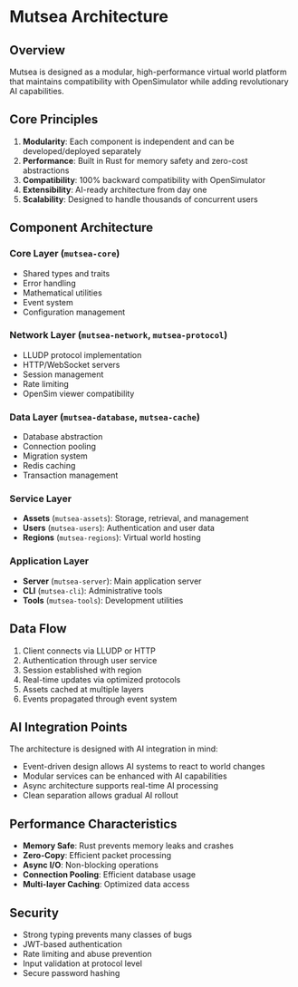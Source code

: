 # Mutsea Architecture

## Overview

Mutsea is designed as a modular, high-performance virtual world platform that maintains compatibility with OpenSimulator while adding revolutionary AI capabilities.

## Core Principles

1. **Modularity**: Each component is independent and can be developed/deployed separately
2. **Performance**: Built in Rust for memory safety and zero-cost abstractions
3. **Compatibility**: 100% backward compatibility with OpenSimulator
4. **Extensibility**: AI-ready architecture from day one
5. **Scalability**: Designed to handle thousands of concurrent users

## Component Architecture

### Core Layer (`mutsea-core`)
- Shared types and traits
- Error handling
- Mathematical utilities
- Event system
- Configuration management

### Network Layer (`mutsea-network`, `mutsea-protocol`)
- LLUDP protocol implementation
- HTTP/WebSocket servers
- Session management
- Rate limiting
- OpenSim viewer compatibility

### Data Layer (`mutsea-database`, `mutsea-cache`)
- Database abstraction
- Connection pooling
- Migration system
- Redis caching
- Transaction management

### Service Layer
- **Assets** (`mutsea-assets`): Storage, retrieval, and management
- **Users** (`mutsea-users`): Authentication and user data
- **Regions** (`mutsea-regions`): Virtual world hosting

### Application Layer
- **Server** (`mutsea-server`): Main application server
- **CLI** (`mutsea-cli`): Administrative tools
- **Tools** (`mutsea-tools`): Development utilities

## Data Flow

1. Client connects via LLUDP or HTTP
2. Authentication through user service
3. Session established with region
4. Real-time updates via optimized protocols
5. Assets cached at multiple layers
6. Events propagated through event system

## AI Integration Points

The architecture is designed with AI integration in mind:

- Event-driven design allows AI systems to react to world changes
- Modular services can be enhanced with AI capabilities
- Async architecture supports real-time AI processing
- Clean separation allows gradual AI rollout

## Performance Characteristics

- **Memory Safe**: Rust prevents memory leaks and crashes
- **Zero-Copy**: Efficient packet processing
- **Async I/O**: Non-blocking operations
- **Connection Pooling**: Efficient database usage
- **Multi-layer Caching**: Optimized data access

## Security

- Strong typing prevents many classes of bugs
- JWT-based authentication
- Rate limiting and abuse prevention
- Input validation at protocol level
- Secure password hashing
